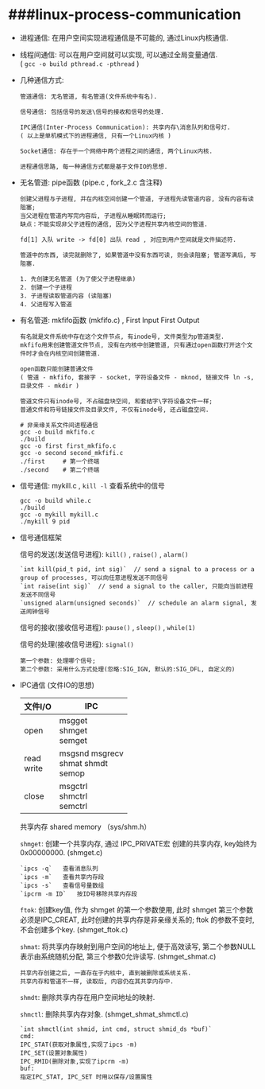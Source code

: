 ###linux-process-communication
===
* 进程通信: 在用户空间实现进程通信是不可能的, 通过Linux内核通信.  
* 线程间通信: 可以在用户空间就可以实现, 可以通过全局变量通信.  
	( `gcc -o build pthread.c -pthread` )  
* 几种通信方式: 
	```
	管道通信: 无名管道, 有名管道(文件系统中有名).  
	
	信号通信: 包括信号的发送\信号的接收和信号的处理.  
	
	IPC通信(Inter-Process Communication): 共享内存\消息队列和信号灯.  
	( 以上是单机模式下的进程通信, 只有一个Linux内核 )
	
	Socket通信: 存在于一个网络中两个进程之间的通信, 两个Linux内核.  
  
	进程通信思路, 每一种通信方式都是基于文件IO的思想.  
	```

* 无名管道: pipe函数 (pipe.c , fork_2.c 含注释) 
	```
	创建父进程与子进程, 并在内核空间创建一个管道, 子进程先读管道内容, 没有内容有读阻塞;  
	当父进程在管道内写完内容后, 子进程从睡眠转而运行;  
	缺点：不能实现非父子进程的通信, 因为父子进程共享内核空间的管道.  
	
	fd[1] 入队 write -> fd[0] 出队 read , 对应到用户空间就是文件描述符.  
	
	管道中的东西, 读完就删除了, 如果管道中没有东西可读, 则会读阻塞; 管道写满后, 写阻塞.  
	```
	```
	1. 先创建无名管道 (为了使父子进程继承)  
	2. 创建一个子进程  
	3. 子进程读取管道内容 (读阻塞)
	4. 父进程写入管道
	```

* 有名管道: mkfifo函数 (mkfifo.c) , First Input First Output  
	```
	有名就是文件系统中存在这个文件节点, 有inode号, 文件类型为p管道类型.  
	mkfifo用来创建管道文件节点, 没有在内核中创建管道, 只有通过open函数打开这个文件时才会在内核空间创建管道.  
	```

	```
	open函数只能创建普通文件  
	( 管道 - mkfifo, 套接字 - socket, 字符设备文件 - mknod, 链接文件 ln -s, 目录文件 - mkdir )  
	
	管道文件只有inode号, 不占磁盘块空间, 和套结字\字符设备文件一样;  
	普通文件和符号链接文件及目录文件, 不仅有inode号, 还占磁盘空间.  
	```
	```
	# 非亲缘关系文件间进程通信
	gcc -o build mkfifo.c  
	./build  
	gcc -o first first_mkfifo.c  
	gcc -o second second_mkfifi.c  
	./first     # 第一个终端  
	./second    # 第二个终端  
	```

* 信号通信: mykill.c , `kill -l` 查看系统中的信号  
	```
	gcc -o build while.c
	./build
	gcc -o mykill mykill.c
	./mykill 9 pid
	```
* 信号通信框架  

	信号的发送(发送信号进程): `kill()` , `raise()` , `alarm()`  
	```
	`int kill(pid_t pid, int sig)`  // send a signal to a process or a group of processes, 可以向任意进程发送不同信号  
	`int raise(int sig)`  // send a signal to the caller, 只能向当前进程发送不同信号   
	`unsigned alarm(unsigned seconds)`  // schedule an alarm signal, 发送闹钟信号  
	```

	信号的接收(接收信号进程): `pause()` , `sleep()` , `while(1)`  

	信号的处理(接收信号进程): `signal()`  
	```
	第一个参数: 处理哪个信号;  
	第二个参数: 采用什么方式处理(忽略:SIG_IGN, 默认的:SIG_DFL, 自定义的)  
	```

* IPC通信 (文件IO的思想)  

	|文件I/O		| IPC
	|---			|---
	|open			| msgget<br/> shmget<br/> semget
	|read<br/> write	| msgsnd msgrecv<br/> shmat shmdt<br/> semop
	|close			| msgctrl<br/> shmctrl<br/> semctrl

	共享内存 shared memory （sys/shm.h）  
	
	`shmget`: 创建一个共享内存, 通过 IPC_PRIVATE宏 创建的共享内存, key始终为0x00000000. (shmget.c)  
	```
	`ipcs -q`	查看消息队列  
	`ipcs -m`	查看共享内存段  
	`ipcs -s`	查看信号量数组  
	`ipcrm -m ID`	按ID号移除共享内存段  
	```

	`ftok`: 创建key值, 作为 shmget 的第一个参数使用, 此时 shmget 第三个参数必须是IPC_CREAT, 此时创建的共享内存是非亲缘关系的; ftok 的参数不变时, 不会创建多个key. (shmget_ftok.c)  

	`shmat`: 将共享内存映射到用户空间的地址上, 便于高效读写, 第二个参数NULL表示由系统随机分配, 第三个参数0允许读写. (shmget_shmat.c)  
	```
	共享内存创建之后, 一直存在于内核中, 直到被删除或系统关系.  
	共享内存和管道不一样, 读取后, 内容仍在其共享内存中.  
	```
	
	`shmdt`: 删除共享内存在用户空间地址的映射.  
	
	`shmctl`: 删除共享内存对象. (shmget_shmat_shmctl.c)  
	
	```
	`int shmctl(int shmid, int cmd, struct shmid_ds *buf)`  
	cmd:  
	IPC_STAT(获取对象属性,实现了ipcs -m)  
	IPC_SET(设置对象属性)  
	IPC_RMID(删除对象,实现了ipcrm -m)  
	buf:  
	指定IPC_STAT, IPC_SET 时用以保存/设置属性  
	```


